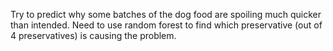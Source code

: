 Try to predict why some batches of the dog food are spoiling much quicker than intended. 
Need to use random forest to find which preservative (out of 4 preservatives) is causing the problem. 
